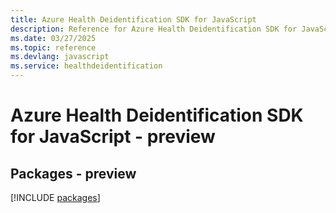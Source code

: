 ```yaml
---
title: Azure Health Deidentification SDK for JavaScript
description: Reference for Azure Health Deidentification SDK for JavaScript
ms.date: 03/27/2025
ms.topic: reference
ms.devlang: javascript
ms.service: healthdeidentification
---
```

# Azure Health Deidentification SDK for JavaScript - preview
## Packages - preview
[!INCLUDE [packages](health-deidentification-index.md)]